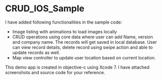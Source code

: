 # CRUD_IOS_Sample

I have added following functionalities in the sample code:
- Image listing with animations to load images locally
- CRUD operations using core data where user can add Name, version and company name. The records will get saved in local database. User can view record details, delete record using swipe action and able to update records as well.
- Map view controller to update user location based on current location.

This demo app is created in objective-c using Xcode 7.
I have attached screenshots and source code for your reference.
